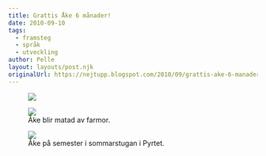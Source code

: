 ```yaml
---
title: Grattis Åke 6 månader!
date: 2010-09-10
tags: 
  - framsteg
  - språk
  - utveckling	
author: Pelle
layout: layouts/post.njk
originalUrl: https://nejtupp.blogspot.com/2010/09/grattis-ake-6-manader.html
---
```


<figure>
  <img src="../../../img/2010/09/Kring Pyrtet-_MG_4184.jpg">
</figure>

<figure>  
  <img src="../../../img/2010/09/Kring Pyrtet-_MG_3870.jpg">
	<figcaption>Åke blir matad av farmor.</figcaption>
</figure>

<figure>
	<img src="../../../img/2010/09/Kring Pyrtet-_MG_4145.jpg">
	<figcaption>Åke på semester i sommarstugan i Pyrtet.</figcaption>
</figure>


